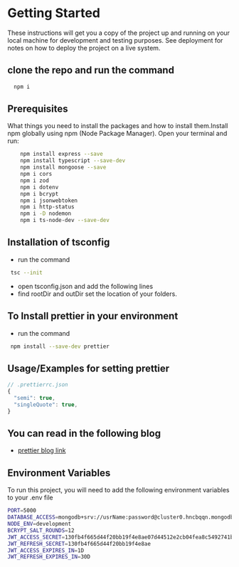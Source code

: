 # Getting Started

These instructions will get you a copy of the project up and running on your local machine for development and testing purposes. See deployment for notes on how to deploy the project on a live system.

## clone the repo and run the command

```sh
  npm i 
```

## Prerequisites

 What things you need to install the packages and how to install them.Install npm globally using npm (Node Package Manager). Open your terminal and run:

```sh
    npm install express --save
    npm install typescript --save-dev   
    npm install mongoose --save
    npm i cors
    npm i zod
    npm i dotenv
    npm i bcrypt
    npm i jsonwebtoken
    npm i http-status
    npm i -D nodemon
    npm i ts-node-dev --save-dev
```

## Installation of tsconfig

- run the command

```bash
 tsc --init
```

- open tsconfig.json and add the following lines
- find rootDir and outDir set the location of your folders.

## To Install prettier in your environment

- run the command

```bash
 npm install --save-dev prettier
```

## Usage/Examples for setting prettier

```javascript
// .prettierrc.json
{
  "semi": true,
  "singleQuote": true,
}
```

## You can read in the following blog

- [prettier blog link](https://blog.logrocket.com/linting-typescript-eslint-prettier)

## Environment Variables

To run this project, you will need to add the following environment variables to your .env file

```sh
PORT=5000
DATABASE_ACCESS=mongodb+srv://usrName:password@cluster0.hncbqqn.mongodb.net/databaseName?retryWrites=true&w=majority
NODE_ENV=development
BCRYPT_SALT_ROUNDS=12
JWT_ACCESS_SECRET=130fb4f665d44f20bb19f4e8ae07d44512e2cb04fea8c5492741bf5d496150b7
JWT_REFRESH_SECRET=130fb4f665d44f20bb19f4e8ae
JWT_ACCESS_EXPIRES_IN=1D
JWT_REFRESH_EXPIRES_IN=30D
```
